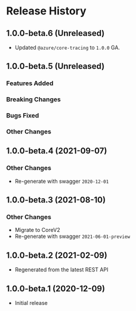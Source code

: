 # Release History

## 1.0.0-beta.6 (Unreleased)

- Updated `@azure/core-tracing` to `1.0.0` GA.

## 1.0.0-beta.5 (Unreleased)

### Features Added

### Breaking Changes

### Bugs Fixed

### Other Changes

## 1.0.0-beta.4 (2021-09-07)

### Other Changes

- Re-generate with swagger `2020-12-01`

## 1.0.0-beta.3 (2021-08-10)

### Other Changes

- Migrate to CoreV2
- Re-generate with swagger `2021-06-01-preview`

## 1.0.0-beta.2 (2021-02-09)

- Regenerated from the latest REST API

## 1.0.0-beta.1 (2020-12-09)

- Initial release
